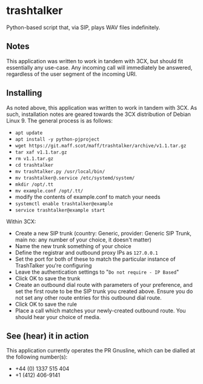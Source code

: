 # trashtalker

Python-based script that, via SIP, plays WAV files indefinitely.

## Notes

This application was written to work in tandem with 3CX, but should fit essentially any use-case.
Any incoming call will immediately be answered, regardless of the user segment of the incoming URI.

## Installing

As noted above, this application was written to work in tandem with 3CX. As such, installation notes are geared towards the 3CX distribution of Debian Linux 9.
The general process is as follows:
* `apt update`
* `apt install -y python-pjproject`
* `wget https://git.maff.scot/maff/trashtalker/archive/v1.1.tar.gz`
* `tar xaf v1.1.tar.gz`
* `rm v1.1.tar.gz`
* `cd trashtalker`
* `mv trashtalker.py /usr/local/bin/`
* `mv trashtalker@.service /etc/systemd/system/`
* `mkdir /opt/.tt`
* `mv example.conf /opt/.tt/`
* modify the contents of example.conf to match your needs
* `systemctl enable trashtalker@example`
* `service trashtalker@example start`

Within 3CX:
* Create a new SIP trunk (country: Generic, provider: Generic SIP Trunk, main no: any number of your choice, it doesn't matter)
* Name the new trunk something of your choice
* Define the registrar and outbound proxy IPs as `127.0.0.1`
* Set the port for both of these to match the particular instance of TrashTalker you're configuring
* Leave the authentication settings to "`Do not require - IP Based`"
* Click OK to save the trunk
* Create an outbound dial route with parameters of your preference, and set the first route to be the SIP trunk you created above. Ensure you do not set any other route entries for this outbound dial route.
* Click OK to save the rule
* Place a call which matches your newly-created outbound route. You should hear your choice of media.

## See (hear) it in action

This application currently operates the PR Gnusline, which can be dialled at the following number(s):
* +44 (0) 1337 515 404
* +1 (412) 406-9141

